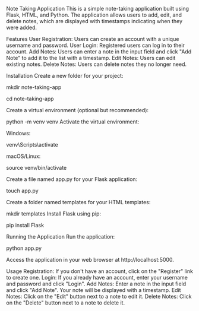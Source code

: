 Note Taking Application
This is a simple note-taking application built using Flask, HTML, and Python. The application allows users to add, edit, and delete notes, which are displayed with timestamps indicating when they were added.

Features
User Registration: Users can create an account with a unique username and password.
User Login: Registered users can log in to their account.
Add Notes: Users can enter a note in the input field and click "Add Note" to add it to the list with a timestamp.
Edit Notes: Users can edit existing notes.
Delete Notes: Users can delete notes they no longer need.

Installation
Create a new folder for your project:


mkdir note-taking-app

cd note-taking-app

Create a virtual environment (optional but recommended):

python -m venv venv
Activate the virtual environment:

Windows:

venv\Scripts\activate

macOS/Linux:

source venv/bin/activate

Create a file named app.py for your Flask application:

touch app.py

Create a folder named templates for your HTML templates:

mkdir templates
Install Flask using pip:

pip install Flask

Running the Application
Run the application:

python app.py

Access the application in your web browser at http://localhost:5000.

Usage
Registration: If you don't have an account, click on the "Register" link to create one.
Login: If you already have an account, enter your username and password and click "Login".
Add Notes: Enter a note in the input field and click "Add Note". Your note will be displayed with a timestamp.
Edit Notes: Click on the "Edit" button next to a note to edit it.
Delete Notes: Click on the "Delete" button next to a note to delete it.
